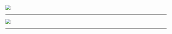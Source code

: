 ![](https://github.com/RohanHugh/RohanHugh/blob/main/hax.gif)
<hr>
  <a href="https://github.com/RohanHugh"><img src="https://komarev.com/ghpvc/?username=RohanHugh&color=brightgreen&style=for-the-badge"/><a/>
<hr>

